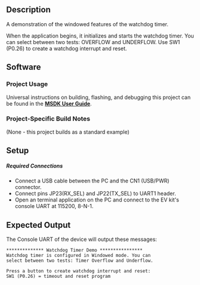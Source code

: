 ## Description

A demonstration of the windowed features of the watchdog timer.

When the application begins, it initializes and starts the watchdog timer.  You can select between two tests: OVERFLOW and UNDERFLOW. Use SW1 (P0.26) to create a watchdog interrupt and reset.


## Software

### Project Usage

Universal instructions on building, flashing, and debugging this project can be found in the **[MSDK User Guide](https://analog-devices-msdk.github.io/msdk/USERGUIDE/)**.

### Project-Specific Build Notes

(None - this project builds as a standard example)

## Setup

##### Required Connections
-   Connect a USB cable between the PC and the CN1 (USB/PWR) connector.
-   Connect pins JP23(RX_SEL) and JP22(TX_SEL) to UART1 header.
-   Open an terminal application on the PC and connect to the EV kit's console UART at 115200, 8-N-1.

## Expected Output

The Console UART of the device will output these messages:

```
************** Watchdog Timer Demo ****************
Watchdog timer is configured in Windowed mode. You can
select between two tests: Timer Overflow and Underflow.

Press a button to create watchdog interrupt and reset:
SW1 (P0.26) = timeout and reset program

```

